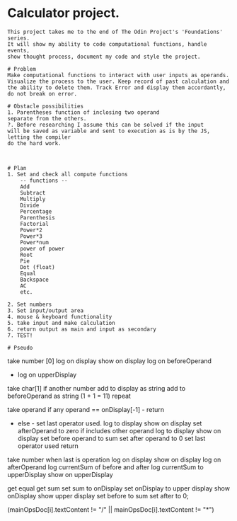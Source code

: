 # Calculator project.

    This project takes me to the end of The Odin Project's 'Foundations' series.
    It will show my ability to code computational functions, handle events,
    show thought process, document my code and style the project.

    # Problem
    Make computational functions to interact with user inputs as operands.
    Visualize the process to the user. Keep record of past calculation and
    the ability to delete them. Track Error and display them accordantly,
    do not break on error.

    # Obstacle possibilities
    1. Parentheses function of inclosing two operand
    separate from the others.
    ?. Before researching I assume this can be solved if the input
    will be saved as variable and sent to execution as is by the JS, letting the compiler
    do the hard work.



    # Plan
    1. Set and check all compute functions
        -- functions --
        Add
        Subtract
        Multiply
        Divide
        Percentage
        Parenthesis
        Factorial
        Power*2
        Power*3
        Power*num
        power of power
        Root
        Pie
        Dot (float)
        Equal
        Backspace
        AC
        etc.

    2. Set numbers
    3. Set input/output area
    4. mouse & keyboard functionality
    5. take input and make calculation
    6. return output as main and input as secondary
    7. TEST!

    # Pseudo

take number [0]
log on display
show on display
log on beforeOperand

- log on upperDisplay

take char[1]
if another number
add to display as string
add to beforeOperand as string (1 + 1 = 11)
repeat

take operand
if any operand == onDisplay[-1] - return

- else -
  set last operator used.
  log to display
  show on display
  set afterOperand to zero
  if includes other operand
  log to display
  show on display
  set before operand to sum
  set after operand to 0
  set last operator used
  return

take number when last is operation
log on display
show on display
log on afterOperand
log currentSum of before and after
log currentSum to upperDisplay
show on upperDisplay

get equal
get sum
set sum to onDisplay
set onDisplay to upper display
show onDisplay show upper display
set before to sum
set after to 0;

(mainOpsDoc[i].textContent != "/" || mainOpsDoc[i].textContent != "\*")
